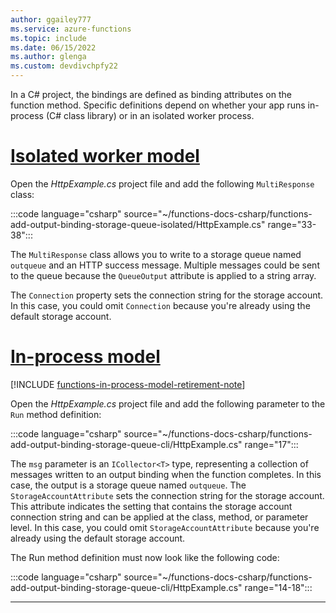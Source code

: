 ```yaml
---
author: ggailey777
ms.service: azure-functions
ms.topic: include
ms.date: 06/15/2022
ms.author: glenga
ms.custom: devdivchpfy22
---
```


In a C# project, the bindings are defined as binding attributes on the function method. Specific definitions depend on whether your app runs in-process (C# class library) or in an isolated worker process.

# [Isolated worker model](#tab/isolated-process)

Open the *HttpExample.cs* project file and add the following `MultiResponse` class:

:::code language="csharp" source="~/functions-docs-csharp/functions-add-output-binding-storage-queue-isolated/HttpExample.cs" range="33-38":::

The `MultiResponse` class allows you to write to a storage queue named `outqueue` and an HTTP success message. Multiple messages could be sent to the queue because the `QueueOutput` attribute is applied to a string array.

The `Connection` property sets the connection string for the storage account. In this case, you could omit `Connection` because you're already using the default storage account.

# [In-process model](#tab/in-process)

[!INCLUDE [functions-in-process-model-retirement-note](~/reusable-content/ce-skilling/azure/includes/functions-in-process-model-retirement-note.md)]

Open the *HttpExample.cs* project file and add the following parameter to the `Run` method definition:

:::code language="csharp" source="~/functions-docs-csharp/functions-add-output-binding-storage-queue-cli/HttpExample.cs" range="17":::

The `msg` parameter is an `ICollector<T>` type, representing a collection of messages written to an output binding when the function completes. In this case, the output is a storage queue named `outqueue`. The `StorageAccountAttribute` sets the connection string for the storage account. This attribute indicates the setting that contains the storage account connection string and can be applied at the class, method, or parameter level. In this case, you could omit `StorageAccountAttribute` because you're already using the default storage account.

The Run method definition must now look like the following code:  

:::code language="csharp" source="~/functions-docs-csharp/functions-add-output-binding-storage-queue-cli/HttpExample.cs" range="14-18":::

---

